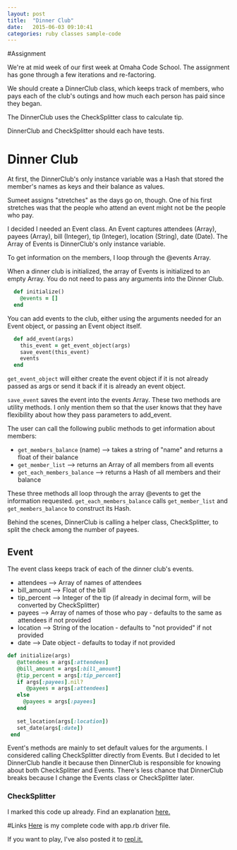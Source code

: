```yaml
---
layout: post
title:  "Dinner Club"
date:   2015-06-03 09:10:41
categories: ruby classes sample-code
---
```

#Assignment

We're at mid week of our first week at Omaha Code School.  The assignment has gone through a few iterations and re-factoring.

We should create a DinnerClub class, which keeps track of members, who pays each of the club's outings and how much each person has paid since they began.

The DinnerClub uses the CheckSplitter class to calculate tip.

DinnerClub and CheckSplitter should each have tests.

# Dinner Club
At first, the DinnerClub's only instance variable was a Hash that stored the member's names as keys and their balance as values.

Sumeet assigns "stretches" as the days go on, though.  One of his first stretches was that the people who attend an event might not be the people who pay.

I decided I needed an Event class. An Event captures attendees (Array), payees (Array), bill (Integer), tip (Integer), location (String), date (Date).  The Array of Events is DinnerClub's only instance variable.

To get information on the members, I loop through the @events Array.

When a dinner club is initialized, the array of Events is initialized to an empty Array.  You do not need to pass any arguments into the Dinner Club.

```ruby
  def initialize()
    @events = []
  end
```

You can add events to the club, either using the arguments needed for an Event object, or passing an Event object itself.



```ruby
  def add_event(args)
    this_event = get_event_object(args)
    save_event(this_event)
    events
  end
```


`get_event_object` will either create the event object if it is not already passed as args or send it back if it is already an event object.

`save_event` saves the event into the events Array.
These two methods are utility methods.  I only mention them so that the user knows that they have flexibility about how they pass parameters to add_event.

The user can call the following public methods to get information about members:

  - `get_members_balance` (name)     --> takes a string of "name" and returns a float of their balance
  - `get_member_list`                --> returns an Array of all members from all events
  - `get_each_members_balance`       --> returns a Hash of all members and their balance 
 
These three methods all loop through the array @events to get the information requested.  `get_each_members_balance` calls `get_member_list` and `get_members_balance` to construct its Hash.

Behind the scenes, DinnerClub is calling a helper class, CheckSplitter, to split the check among the number of payees.

## Event

The event class keeps track of each of the dinner club's events.

  - attendees     --> Array of names of attendees
  - bill_amount   --> Float of the bill
  - tip_percent   --> Integer of the tip (if already in decimal form, will be converted by CheckSplitter)
  - payees        --> Array of names of those who pay - defaults to the same as attendees if not provided
  - location      --> String of the location  - defaults to "not provided" if not provided
  - date          --> Date object - defaults to today if not provided

```ruby
def initialize(args)
   @attendees = args[:attendees]
   @bill_amount = args[:bill_amount]
   @tip_percent = args[:tip_percent]
   if args[:payees].nil?
      @payees = args[:attendees]
   else
     @payees = args[:payees]
   end
   
   set_location(args[:location])
   set_date(args[:date])
 end
```
 
Event's methods are mainly to set default values for the arguments.  I considered calling CheckSplitter directly from Events.  But I decided to let DinnerClub handle it because then DinnerClub is responsible for knowing about both CheckSplitter and Events.  There's less chance that DinnerClub breaks because I change the Events class or CheckSplitter later.

### CheckSplitter
I marked this code up already.  Find an explanation [here.](./checksplitter.html)

#Links
[Here](https://gist.github.com/Gmfholley/35d28cd3cb656275b4b3) is my complete code with app.rb driver file.

If you want to play, I've also posted it to [repl.it.](http://repl.it/t59/3)